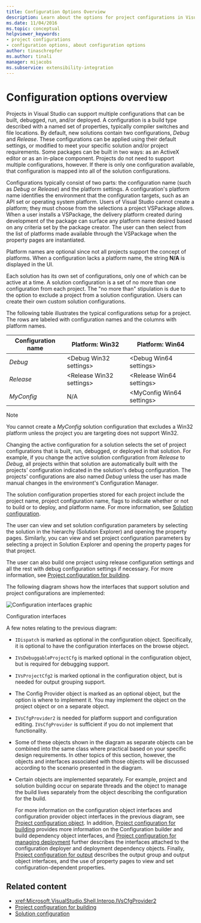 ```yaml
---
title: Configuration Options Overview
description: Learn about the options for project configurations in Visual Studio. A configuration is a build type described with a named set of properties and file locations. 
ms.date: 11/04/2016
ms.topic: conceptual
helpviewer_keywords:
- project configurations
- configuration options, about configuration options
author: tinaschrepfer
ms.author: tinali
manager: mijacobs
ms.subservice: extensibility-integration
---
```

# Configuration options overview

Projects in Visual Studio can support multiple configurations that can be built, debugged, run, and/or deployed. A configuration is a build type described with a named set of properties, typically compiler switches and file locations. By default, new solutions contain two configurations, *Debug* and *Release*. These configurations can be applied using their default settings, or modified to meet your specific solution and/or project requirements. Some packages can be built in two ways: as an ActiveX editor or as an in-place component. Projects do not need to support multiple configurations, however. If there is only one configuration available, that configuration is mapped into all of the solution configurations.

 Configurations typically consist of two parts: the configuration name (such as *Debug* or *Release*) and the platform settings. A configuration's platform name identifies the environment that the configuration targets, such as an API set or operating system platform. Users of Visual Studio cannot create a platform; they must choose from the selections a project VSPackage allows. When a user installs a VSPackage, the delivery platform created during development of the package can surface any platform name desired based on any criteria set by the package creator. The user can then select from the list of platforms made available through the VSPackage when the property pages are instantiated.

 Platform names are optional since not all projects support the concept of platforms. When a configuration lacks a platform name, the string **N/A** is displayed in the UI.

 Each solution has its own set of configurations, only one of which can be active at a time. A solution configuration is a set of no more than one configuration from each project. The "no more than" stipulation is due to the option to exclude a project from a solution configuration. Users can create their own custom solution configurations.

 The following table illustrates the typical configurations setup for a project. The rows are labeled with configuration names and the columns with platform names.

|Configuration name|Platform: Win32|Platform: Win64|
|------------------------|----------------------|----------------------|
|*Debug*|\<Debug Win32 settings>|\<Debug Win64 settings>|
|*Release*|\<Release Win32 settings>|\<Release Win64 settings>|
|*MyConfig*|N/A|\<MyConfig Win64 settings>|

> [!NOTE]
> You cannot create a *MyConfig* solution configuration that excludes a Win32 platform unless the project you are targeting does not support Win32.

Changing the active configuration for a solution selects the set of project configurations that is built, run, debugged, or deployed in that solution. For example, if you change the active solution configuration from *Release* to *Debug*, all projects within that solution are automatically built with the projects' configuration indicated in the solution's debug configuration. The projects' configurations are also named *Debug* unless the user has made manual changes in the environment's Configuration Manager.

The solution configuration properties stored for each project include the project name, project configuration name, flags to indicate whether or not to build or to deploy, and platform name. For more information, see [Solution configuration](../../extensibility/internals/solution-configuration.md).

The user can view and set solution configuration parameters by selecting the solution in the hierarchy (Solution Explorer) and opening the property pages. Similarly, you can view and set project configuration parameters by selecting a project in Solution Explorer and opening the property pages for that project.

The user can also build one project using release configuration settings and all the rest with debug configuration settings if necessary. For more information, see [Project configuration for building](../../extensibility/internals/project-configuration-for-building.md).

The following diagram shows how the interfaces that support solution and project configurations are implemented:

![Configuration interfaces graphic](../../extensibility/internals/media/vsconfiginterfaces.gif "vsConfigInterfaces")
 
Configuration interfaces

A few notes relating to the previous diagram:

- `IDispatch` is marked as optional in the configuration object. Specifically, it is optional to have the configuration interfaces on the browse object.

- `IVsDebuggableProjectCfg` is marked optional in the configuration object, but is required for debugging support.

- `IVsProjectCfg2` is marked optional in the configuration object, but is needed for output grouping support.

- The Config Provider object is marked as an optional object, but the option is where to implement it. You may implement the object on the project object or on a separate object.

- `IVsCfgProvider2` is needed for platform support and configuration editing. `IVsCfgProvider` is sufficient if you do not implement that functionality.

- Some of these objects shown in the diagram as separate objects can be combined into the same class where practical based on your specific design requirements. In other topics of this section, however, the objects and interfaces associated with those objects will be discussed according to the scenario presented in the diagram.

- Certain objects are implemented separately. For example, project and solution building occur on separate threads and the object to manage the build lives separately from the object describing the configuration for the build.

  For more information on the configuration object interfaces and configuration provider object interfaces in the previous diagram, see [Project configuration object](../../extensibility/internals/project-configuration-object.md). In addition, [Project configuration for building](../../extensibility/internals/project-configuration-for-building.md) provides more information on the Configuration builder and build dependency object interfaces, and [Project configuration for managing deployment](../../extensibility/internals/project-configuration-for-managing-deployment.md) further describes the interfaces attached to the configuration deployer and deployment dependency objects. Finally, [Project configuration for output](../../extensibility/internals/project-configuration-for-output.md) describes the output group and output object interfaces, and the use of property pages to view and set configuration-dependent properties.

## Related content
- <xref:Microsoft.VisualStudio.Shell.Interop.IVsCfgProvider2>
- [Project configuration for building](../../extensibility/internals/project-configuration-for-building.md)
- [Solution configuration](../../extensibility/internals/solution-configuration.md)

